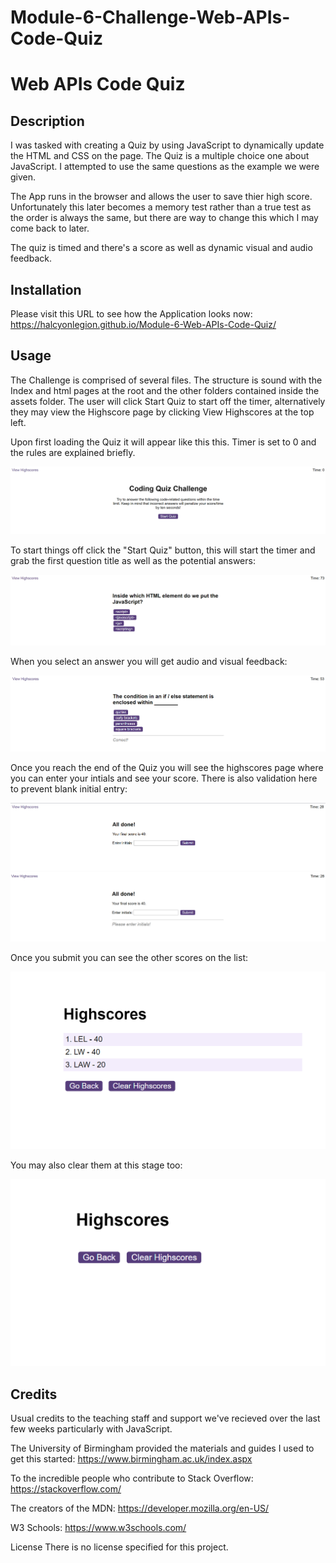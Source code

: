 # Module-6-Challenge-Web-APIs-Code-Quiz

# Web APIs Code Quiz

## Description

I was tasked with creating a Quiz by using JavaScript to dynamically update the HTML and CSS on the page. The Quiz is a multiple choice one about JavaScript. I attempted to use the same questions as the example we were given.

The App runs in the browser and allows the user to save thier high score. Unfortunately this later becomes a memory test rather than a true test as the order is always the same, but there are way to change this which I may come back to later.

The quiz is timed and there's a score as well as dynamic visual and audio feedback.

## Installation
Please visit this URL to see how the Application looks now: https://halcyonlegion.github.io/Module-6-Web-APIs-Code-Quiz/

## Usage

The Challenge is comprised of several files. The structure is sound with the Index and html pages at the root and the other folders contained inside the assets folder. The user will click Start Quiz to start off the timer, alternatively they may view the Highscore page by clicking View Highscores at the top left.

Upon first loading the Quiz it will appear like this this. Timer is set to 0 and the rules are explained briefly.

![Landing](./assets/images/landing-page.png)

 To start things off click the "Start Quiz" button, this will start the timer and grab the first question title as well as the potential answers:

![Quiz-Start](./assets/images/quiz-start.png)

When you select an answer you will get audio and visual feedback:

![Quiz-Feedback](./assets/images/quiz-feedback.png)

Once you reach the end of the Quiz you will see the highscores page where you can enter your intials and see your score. There is also validation here to prevent blank initial entry:

![Final-Score](./assets/images/final-score.png)
![Initials-Validation](./assets/images/initials-validation.png)

Once you submit you can see the other scores on the list:

![Highscores](./assets/images/highscores.png)

You may also clear them at this stage too:

![Cleared-Highscores](./assets/images/highscores-cleared.png)

## Credits

Usual credits to the teaching staff and support we've recieved over the last few weeks particularly with JavaScript.

The University of Birmingham provided the materials and guides I used to get this started: https://www.birmingham.ac.uk/index.aspx

To the incredible people who contribute to Stack Overflow: https://stackoverflow.com/

The creators of the MDN: https://developer.mozilla.org/en-US/

W3 Schools: https://www.w3schools.com/

License
There is no license specified for this project.